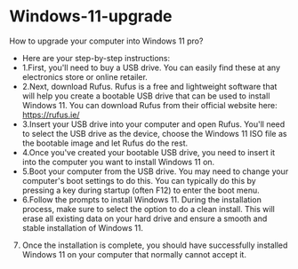 # Windows-11-upgrade
How to upgrade your computer into Windows 11 pro?
- Here are your step-by-step instructions: 
- 1.First, you'll need to buy a USB drive. You can easily find these at any electronics store or online retailer. 
- 2.Next, download Rufus. 
Rufus is a free and lightweight software that will help you create a bootable USB drive that can be used to install Windows 11. You can download Rufus from their official website here: https://rufus.ie/ 
- 3.Insert your USB drive into your computer and open Rufus. You'll need to select the USB drive as the device, choose the Windows 11 ISO file as the bootable image and let Rufus do the rest. 
-   4.Once you've created your bootable USB drive, you need to insert it into the computer you want to install Windows 11 on. 
- 5.Boot your computer from the USB drive. You may need to change your computer's boot settings to do this. You can typically do this by pressing a key during startup (often F12) to enter the boot menu. 
- 6.Follow the prompts to install Windows 11. During the installation process, make sure to select the option to do a clean install. This will erase all existing data on your hard drive and ensure a smooth and stable installation of Windows 11. 
 7. Once the installation is complete, you should have successfully installed Windows 11 on your computer that normally cannot accept it. 
